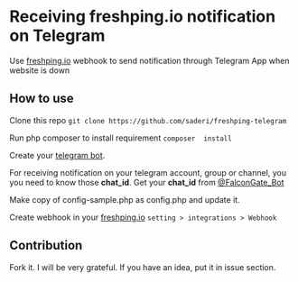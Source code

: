 # Receiving freshping.io notification on Telegram
Use [freshping.io](https://freshping.io) webhook to send notification through Telegram App when website is down

## How to use

Clone this repo
`git clone https://github.com/saderi/freshping-telegram`

Run php composer to install requirement
`composer  install`

Create your [telegram bot](https://core.telegram.org/bots#3-how-do-i-create-a-bot). 

For receiving notification on your telegram account, group or channel, you you need to know those **chat_id**.
Get your **chat_id** from [@FalconGate_Bot](https://github.com/A3sal0n/FalconGate/wiki/Get-Telegram-Chat-ID)

Make copy of config-sample.php as config.php and update it.

Create webhook in your [freshping.io](https://freshping.io) `setting > integrations > Webhook`


## Contribution
Fork it. I will be very grateful. If you have an idea, put it in issue section.
